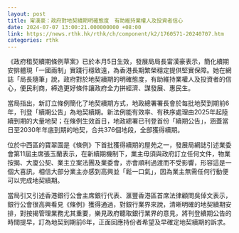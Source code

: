 ```yaml
---
layout: post
title: 甯漢豪：政府對地契續期明確態度　有助維持業權人及投資者信心
date: 2024-07-07 13:00:21.000000000 +08:00
link: https://news.rthk.hk/rthk/ch/component/k2/1760571-20240707.htm
categories: rthk
---
```


《政府租契續期條例草案》已於本月5日生效，發展局局長甯漢豪表示，簡化續期安排體現「一國兩制」實踐行穩致遠，為香港長期繁榮穩定提供堅實保障。她在網誌「局長隨筆」說，政府對於地契續期的明確態度，有助維持業權人及投資者的信心，便民利商，締造更好條件讓政府全力拼經濟、謀發展、惠民生。

當局指出，新訂立條例簡化了地契續期方式，地政總署署長會於每批地契到期前6年，刊登「續期公告」為地契續期。新法例能有效率、有秩序處理由2025年起陸續到期的大量地契；在條例生效首日，地政總署已刊登首份「續期公告」，涵蓋當日至2030年年底到期的地契，合共376個地段，全部獲得續期。

位於中西區的寶翠園是《條例》下首批獲得續期的屋苑之一，發展局網誌引述業委會第11屆主席張玉蘭表示，在新續期機制下，業主毋須與政府訂立任何文件，物業按揭、大廈公契、業主立案法團及業委會，亦會順利過渡而不受影響，形容這是一個大喜訊，相信大部分業主亦感到高興並「鬆一口氣」，因為業主無需任何行動便可以完成地契續期。

當局引又引述香港銀行公會主席銀行代表、滙豐香港區首席法律顧問吳倬文表示，銀行公會很高興看見《條例》獲得通過，對銀行業界來說，清晰明確的地契續期安排，對按揭管理業務尤其重要，樂見政府聽取銀行業界的意見，將刊登續期公告的時間提早，訂為地契到期前6年，正面回應持份者希望及早確定地契續期的訴求。
